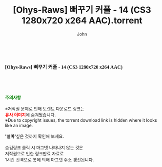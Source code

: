 ﻿---
layout: post
title:  "[Ohys-Raws] 뻐꾸기 커플 - 14 (CS3 1280x720 x264 AAC).torrent"
author: John
categories: [ 애니메이션 ]
tags: [  ]
image:  
description: "[Ohys-Raws] 뻐꾸기 커플 - 14 (CS3 1280x720 x264 AAC) torrent 정보 공유"
toc: true
toc_sticky: true
---

<br>
<div class="view-img">
<a class="view_image" href="https://torrentmobile60.com/bbs/view_image.php?fn=%2Fdata%2Ffile%2Fani%2F1040166537_Yh4i18FB_b789710dca4b4881a587cd2feafef3714cb2c12f.jpg" target="_blank"><img alt="" class="img-tag" content="https://torrentmobile60.com/data/file/ani/1040166537_Yh4i18FB_b789710dca4b4881a587cd2feafef3714cb2c12f.jpg" itemprop="image" src="https://torrentmobile60.com/data/file/ani/1040166537_Yh4i18FB_b789710dca4b4881a587cd2feafef3714cb2c12f.jpg"/></a></div><div class="view-content" itemprop="description">
<p><span style="font-family:nanumsquareround;font-size:16px;font-weight:700;white-space:nowrap;background-color:rgb(255,255,255);">[Ohys-Raws] 뻐꾸기 커플 - 14 (CS3 1280x720 x264 AAC)</span> </p> </div>
    
<br><br><br>
<p data-ke-size="size16"><b><span style="color: green;">주의사항</span></b><br /><br />※저작권 문제로 인해 토렌트 다운로드 링크는<br /><b><span style="color: red;">유사 이미지</span></b>에 숨겨뒀습니다.<br />※Due to copyright issues, the torrent download link is hidden where it looks like an image.<br /><br /><b>'설마'</b>싶은 것까지 확인해 보세요.<br /><br />숨김링크 클릭 시 마그넷 나타나지 않는 것은<br />저작권으로 인한 링크만료 자료로<br />1시간 간격으로 봇에 의해 마그넷 주소 갱신됩니다.</p>
